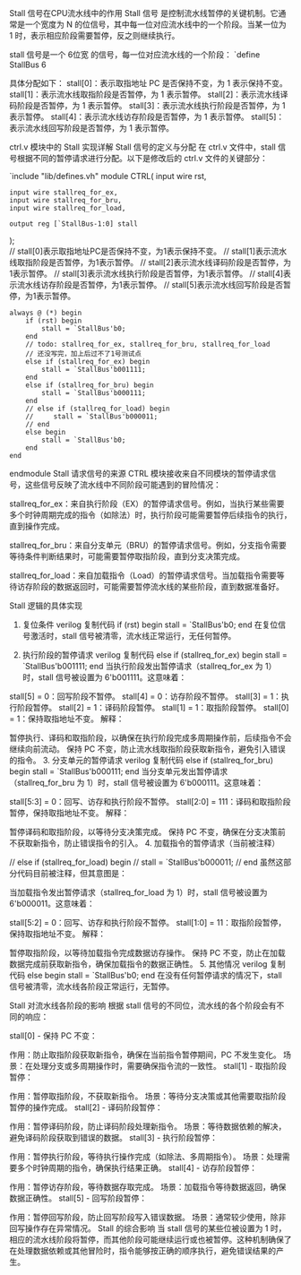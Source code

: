 Stall 信号在CPU流水线中的作用
Stall 信号 是控制流水线暂停的关键机制。它通常是一个宽度为 N 的位信号，其中每一位对应流水线中的一个阶段。当某一位为 1 时，表示相应阶段需要暂停，反之则继续执行。

stall 信号是一个 6位宽 的信号，每一位对应流水线的一个阶段：
`define StallBus 6

具体分配如下：
stall[0]：表示取指地址 PC 是否保持不变，为 1 表示保持不变。
stall[1]：表示流水线取指阶段是否暂停，为 1 表示暂停。
stall[2]：表示流水线译码阶段是否暂停，为 1 表示暂停。
stall[3]：表示流水线执行阶段是否暂停，为 1 表示暂停。
stall[4]：表示流水线访存阶段是否暂停，为 1 表示暂停。
stall[5]：表示流水线回写阶段是否暂停，为 1 表示暂停。


ctrl.v 模块中的 Stall 实现详解
Stall 信号的定义与分配
在 ctrl.v 文件中，stall 信号根据不同的暂停请求进行分配。以下是修改后的 ctrl.v 文件的关键部分：

`include "lib/defines.vh"
module CTRL(
    input wire rst,

    input wire stallreq_for_ex,
    input wire stallreq_for_bru,
    input wire stallreq_for_load,

    output reg [`StallBus-1:0] stall
);  
    // stall[0]表示取指地址PC是否保持不变，为1表示保持不变。
    // stall[1]表示流水线取指阶段是否暂停，为1表示暂停。
    // stall[2]表示流水线译码阶段是否暂停，为1表示暂停。
    // stall[3]表示流水线执行阶段是否暂停，为1表示暂停。
    // stall[4]表示流水线访存阶段是否暂停，为1表示暂停。
    // stall[5]表示流水线回写阶段是否暂停，为1表示暂停。

    always @ (*) begin
        if (rst) begin
            stall = `StallBus'b0;
        end
        // todo: stallreq_for_ex, stallreq_for_bru, stallreq_for_load
        // 还没写完，加上后过不了1号测试点
        else if (stallreq_for_ex) begin
            stall = `StallBus'b001111;
        end
        else if (stallreq_for_bru) begin
            stall = `StallBus'b000111;
        end
        // else if (stallreq_for_load) begin
        //     stall = `StallBus'b000011;
        // end
        else begin
            stall = `StallBus'b0;
        end
    end

endmodule
Stall 请求信号的来源
CTRL 模块接收来自不同模块的暂停请求信号，这些信号反映了流水线中不同阶段可能遇到的冒险情况：

stallreq_for_ex：来自执行阶段（EX）的暂停请求信号。例如，当执行某些需要多个时钟周期完成的指令（如除法）时，执行阶段可能需要暂停后续指令的执行，直到操作完成。

stallreq_for_bru：来自分支单元（BRU）的暂停请求信号。例如，分支指令需要等待条件判断结果时，可能需要暂停取指阶段，直到分支决策完成。

stallreq_for_load：来自加载指令（Load）的暂停请求信号。当加载指令需要等待访存阶段的数据返回时，可能需要暂停流水线的某些阶段，直到数据准备好。

Stall 逻辑的具体实现
1. 复位条件
verilog
复制代码
if (rst) begin
    stall = `StallBus'b0;
end
在复位信号激活时，stall 信号被清零，流水线正常运行，无任何暂停。

2. 执行阶段的暂停请求
verilog
复制代码
else if (stallreq_for_ex) begin
    stall = `StallBus'b001111;
end
当执行阶段发出暂停请求（stallreq_for_ex 为 1）时，stall 信号被设置为 6'b001111。这意味着：

stall[5] = 0：回写阶段不暂停。
stall[4] = 0：访存阶段不暂停。
stall[3] = 1：执行阶段暂停。
stall[2] = 1：译码阶段暂停。
stall[1] = 1：取指阶段暂停。
stall[0] = 1：保持取指地址不变。
解释：

暂停执行、译码和取指阶段，以确保在执行阶段完成多周期操作前，后续指令不会继续向前流动。
保持 PC 不变，防止流水线取指阶段获取新指令，避免引入错误的指令。
3. 分支单元的暂停请求
verilog
复制代码
else if (stallreq_for_bru) begin
    stall = `StallBus'b000111;
end
当分支单元发出暂停请求（stallreq_for_bru 为 1）时，stall 信号被设置为 6'b000111。这意味着：

stall[5:3] = 0：回写、访存和执行阶段不暂停。
stall[2:0] = 111：译码和取指阶段暂停，保持取指地址不变。
解释：

暂停译码和取指阶段，以等待分支决策完成。
保持 PC 不变，确保在分支决策前不获取新指令，防止错误指令的引入。
4. 加载指令的暂停请求（当前被注释）

// else if (stallreq_for_load) begin
//     stall = `StallBus'b000011;
// end
虽然这部分代码目前被注释，但其意图是：

当加载指令发出暂停请求（stallreq_for_load 为 1）时，stall 信号被设置为 6'b000011。这意味着：

stall[5:2] = 0：回写、访存和执行阶段不暂停。
stall[1:0] = 11：取指阶段暂停，保持取指地址不变。
解释：

暂停取指阶段，以等待加载指令完成数据访存操作。
保持 PC 不变，防止在加载数据完成前获取新指令，确保加载指令的数据正确性。
5. 其他情况
verilog
复制代码
else begin
    stall = `StallBus'b0;
end
在没有任何暂停请求的情况下，stall 信号被清零，流水线各阶段正常运行，无暂停。

Stall 对流水线各阶段的影响
根据 stall 信号的不同位，流水线的各个阶段会有不同的响应：

stall[0] - 保持 PC 不变：

作用：防止取指阶段获取新指令，确保在当前指令暂停期间，PC 不发生变化。
场景：在处理分支或多周期操作时，需要确保指令流的一致性。
stall[1] - 取指阶段暂停：

作用：暂停取指阶段，不获取新指令。
场景：等待分支决策或其他需要取指阶段暂停的操作完成。
stall[2] - 译码阶段暂停：

作用：暂停译码阶段，防止译码阶段处理新指令。
场景：等待数据依赖的解决，避免译码阶段获取到错误的数据。
stall[3] - 执行阶段暂停：

作用：暂停执行阶段，等待执行操作完成（如除法、多周期指令）。
场景：处理需要多个时钟周期的指令，确保执行结果正确。
stall[4] - 访存阶段暂停：

作用：暂停访存阶段，等待数据存取完成。
场景：加载指令等待数据返回，确保数据正确性。
stall[5] - 回写阶段暂停：

作用：暂停回写阶段，防止回写阶段写入错误数据。
场景：通常较少使用，除非回写操作存在异常情况。
Stall 的综合影响
当 stall 信号的某些位被设置为 1 时，相应的流水线阶段将暂停，而其他阶段可能继续运行或也被暂停。这种机制确保了在处理数据依赖或其他冒险时，指令能够按正确的顺序执行，避免错误结果的产生。
